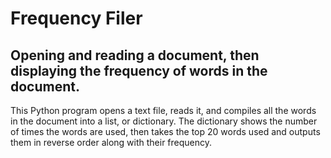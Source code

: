 # Frequency Filer

## Opening and reading a document, then displaying the frequency of words in the document.

This Python program opens a text file, reads it, and compiles all the words in the document into a list, or dictionary. 
The dictionary shows the number of times the words are used, then takes the top 20 words used and outputs them in reverse order along with their frequency.

